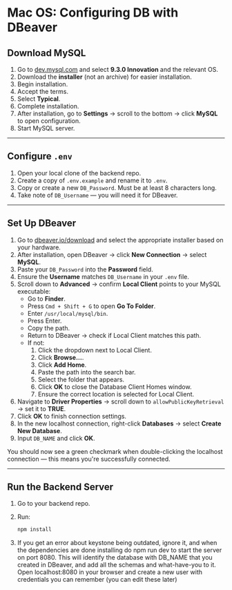 # Mac OS: Configuring DB with DBeaver

## Download MySQL

1. Go to [dev.mysql.com](https://dev.mysql.com) and select **9.3.0 Innovation** and the relevant OS.
2. Download the **installer** (not an archive) for easier installation.
3. Begin installation.
4. Accept the terms.
5. Select **Typical**.
6. Complete installation.
7. After installation, go to **Settings** → scroll to the bottom → click **MySQL** to open configuration.
8. Start MySQL server.

---

## Configure `.env`

1. Open your local clone of the backend repo.
2. Create a copy of `.env.example` and rename it to `.env`.
3. Copy or create a new `DB_Password`. Must be at least 8 characters long.
4. Take note of `DB_Username` — you will need it for DBeaver.

---

## Set Up DBeaver

1. Go to [dbeaver.io/download](https://dbeaver.io/download/) and select the appropriate installer based on your hardware.
2. After installation, open DBeaver → click **New Connection** → select **MySQL**.
3. Paste your `DB_Password` into the **Password** field.
4. Ensure the **Username** matches `DB_Username` in your `.env` file.
5. Scroll down to **Advanced** → confirm **Local Client** points to your MySQL executable:
   - Go to **Finder**.
   - Press `Cmd + Shift + G` to open **Go To Folder**.
   - Enter `/usr/local/mysql/bin`.
   - Press Enter.
   - Copy the path.
   - Return to DBeaver → check if Local Client matches this path.
   - If not:
     1. Click the dropdown next to Local Client.
     2. Click **Browse…**.
     3. Click **Add Home**.
     4. Paste the path into the search bar.
     5. Select the folder that appears.
     6. Click **OK** to close the Database Client Homes window.
     7. Ensure the correct location is selected for Local Client.
6. Navigate to **Driver Properties** → scroll down to `allowPublicKeyRetrieval` → set it to **TRUE**.
7. Click **OK** to finish connection settings.
8. In the new localhost connection, right-click **Databases** → select **Create New Database**.
9. Input `DB_NAME` and click **OK**.

You should now see a green checkmark when double-clicking the localhost connection — this means you're successfully connected.

---

## Run the Backend Server

1. Go to your backend repo.
2. Run:

   ```bash
   npm install
   ```

3. If you get an error about keystone being outdated, ignore it, and when the dependencies are done installing do npm run dev to start the server on port 8080. This will identify the database with DB_NAME that you created in DBeaver, and add all the schemas and what-have-you to it. Open localhost:8080 in your browser and create a new user with credentials you can remember (you can edit these later)
